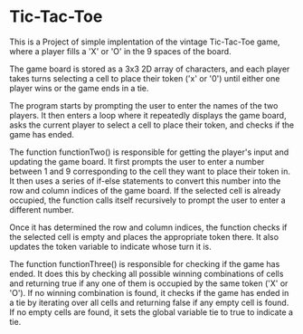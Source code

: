 # Tic-Tac-Toe

This is a Project of simple implentation of the vintage Tic-Tac-Toe game, where a player fills a 'X' or 'O' in the 9 spaces of the board.

The game board is stored as a 3x3 2D array of characters, and each player takes turns selecting a cell to place their token ('x' or '0') until either one player wins or the game ends in a tie.

The program starts by prompting the user to enter the names of the two players. It then enters a loop where it repeatedly displays the game board, asks the current player to select a cell to place their token, and checks if the game has ended.

The function functionTwo() is responsible for getting the player's input and updating the game board. It first prompts the user to enter a number between 1 and 9 corresponding to the cell they want to place their token in. It then uses a series of if-else statements to convert this number into the row and column indices of the game board. If the selected cell is already occupied, the function calls itself recursively to prompt the user to enter a different number.

Once it has determined the row and column indices, the function checks if the selected cell is empty and places the appropriate token there. It also updates the token variable to indicate whose turn it is.

The function functionThree() is responsible for checking if the game has ended. It does this by checking all possible winning combinations of cells and returning true if any one of them is occupied by the same token ('X' or 'O'). If no winning combination is found, it checks if the game has ended in a tie by iterating over all cells and returning false if any empty cell is found. If no empty cells are found, it sets the global variable tie to true to indicate a tie.
